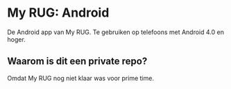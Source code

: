 # My RUG: Android
De Android app van My RUG. Te gebruiken op telefoons met Android 4.0 en hoger.

## Waarom is dit een private repo?
Omdat My RUG nog niet klaar was voor prime time.